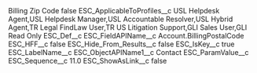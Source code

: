 <?xml version="1.0" encoding="UTF-8"?>
<CustomMetadata xmlns="http://soap.sforce.com/2006/04/metadata" xmlns:xsi="http://www.w3.org/2001/XMLSchema-instance" xmlns:xsd="http://www.w3.org/2001/XMLSchema">
    <label>Billing Zip Code</label>
    <protected>false</protected>
    <values>
        <field>ESC_ApplicableToProfiles__c</field>
        <value xsi:type="xsd:string">USL Helpdesk Agent,USL Helpdesk Manager,USL Accountable Resolver,USL Hybrid Agent,TR Legal FindLaw User,TR US Litigation Support,GLI Sales User,GLI Read Only</value>
    </values>
    <values>
        <field>ESC_Def__c</field>
        <value xsi:nil="true"/>
    </values>
    <values>
        <field>ESC_FieldAPIName__c</field>
        <value xsi:type="xsd:string">Account.BillingPostalCode</value>
    </values>
    <values>
        <field>ESC_HFF__c</field>
        <value xsi:type="xsd:boolean">false</value>
    </values>
    <values>
        <field>ESC_Hide_From_Results__c</field>
        <value xsi:type="xsd:boolean">false</value>
    </values>
    <values>
        <field>ESC_IsKey__c</field>
        <value xsi:type="xsd:boolean">true</value>
    </values>
    <values>
        <field>ESC_LabelName__c</field>
        <value xsi:nil="true"/>
    </values>
    <values>
        <field>ESC_ObjectAPIName1__c</field>
        <value xsi:type="xsd:string">Contact</value>
    </values>
    <values>
        <field>ESC_ParamValue__c</field>
        <value xsi:nil="true"/>
    </values>
    <values>
        <field>ESC_Sequence__c</field>
        <value xsi:type="xsd:double">11.0</value>
    </values>
    <values>
        <field>ESC_ShowAsLink__c</field>
        <value xsi:type="xsd:boolean">false</value>
    </values>
</CustomMetadata>
